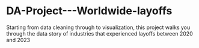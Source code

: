 # DA-Project---Worldwide-layoffs
Starting from data cleaning through to visualization, this project walks you through the data story of industries that experienced layoffs between 2020 and 2023
